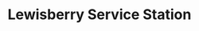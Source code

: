 ---
title: "Lewisberry Service Station"
url: /lewisberry/lewisberry-service-station/
shop: car repair
---